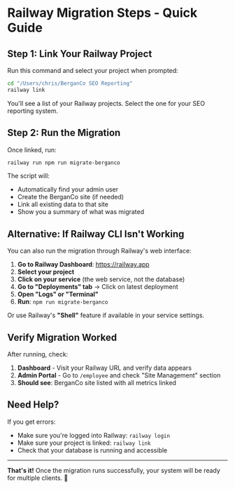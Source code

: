 # Railway Migration Steps - Quick Guide

## Step 1: Link Your Railway Project

Run this command and select your project when prompted:

```bash
cd "/Users/chris/BerganCo SEO Reporting"
railway link
```

You'll see a list of your Railway projects. Select the one for your SEO reporting system.

## Step 2: Run the Migration

Once linked, run:

```bash
railway run npm run migrate-berganco
```

The script will:
- Automatically find your admin user
- Create the BerganCo site (if needed)
- Link all existing data to that site
- Show you a summary of what was migrated

## Alternative: If Railway CLI Isn't Working

You can also run the migration through Railway's web interface:

1. **Go to Railway Dashboard**: https://railway.app
2. **Select your project**
3. **Click on your service** (the web service, not the database)
4. **Go to "Deployments" tab** → Click on latest deployment
5. **Open "Logs" or "Terminal"**
6. **Run**: `npm run migrate-berganco`

Or use Railway's **"Shell"** feature if available in your service settings.

## Verify Migration Worked

After running, check:

1. **Dashboard** - Visit your Railway URL and verify data appears
2. **Admin Portal** - Go to `/employee` and check "Site Management" section
3. **Should see**: BerganCo site listed with all metrics linked

## Need Help?

If you get errors:
- Make sure you're logged into Railway: `railway login`
- Make sure your project is linked: `railway link`
- Check that your database is running and accessible

---

**That's it!** Once the migration runs successfully, your system will be ready for multiple clients. 🚀

